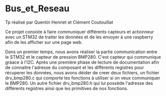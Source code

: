 # Bus_et_Reseau
Tp réalisé par Quentin Henriet et Clément Coutouillat

Ce projet consiste à faire communiquer différents capteurs et actionneur avec un STM32 de traiter les données et de les envoyer à une raspberry afin de les afficher sur une page web.

Dans un premier temps, nous avons réaliser la partie communication entre le STM32 et le capteur de pression BMP280. C'est capteur qui communique gràace à l'I2C. Après une première phase de lecture de documentation afin de connaitre l'adresse du composant et les différents registres pour récuperer les données, nous avons déider de creer deux fichiers, un fichier drv_bmp280.c qui comporte les fonctions à utiliser si on veux communiquer le BMP280. Un autre fichier drv_bmp280.h qui lui possède l'adresse des différents registres ainsi que les primitives de nos fonctions. 
